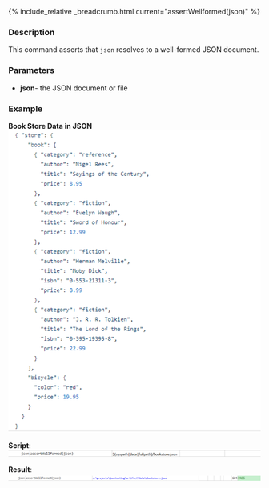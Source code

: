 {% include_relative _breadcrumb.html current="assertWellformed(json)" %}

### Description
This command asserts that `json` resolves to a well-formed JSON document.


### Parameters
- **json**\- the JSON document or file


### Example
**Book Store Data in JSON**<br/>
![bookStoreData](image/bookStoreData.png)

**Script**:<br/>
![script](image/assertWellformed_01.png)

**Result**:<br/>
![output](image/assertWellformed_02.png)
